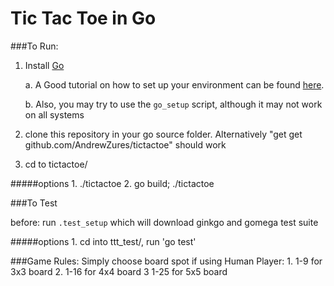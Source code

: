 Tic Tac Toe in Go
=======

###To Run:

1.  Install [Go](http://golang.org/doc/install)

     a.  A Good tutorial on how to set up your environment can be found [here](http://skife.org/golang/2013/03/24/go_dev_env.html).

     b.  Also, you may try to use the `go_setup` script, although it may not work on all systems

2.  clone this repository in your go source folder.  Alternatively "get get github.com/AndrewZures/tictactoe" should work

3. cd to tictactoe/

#####options
        1. ./tictactoe
        2. go build; ./tictactoe

###To Test

before: run `.test_setup` which will download ginkgo and gomega test suite

#####options
        1. cd into ttt_test/, run 'go test'

###Game Rules:
    Simply choose board spot if using Human Player:
        1. 1-9 for 3x3 board
        2. 1-16 for 4x4 board
        3  1-25 for 5x5 board


